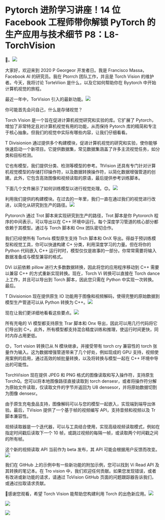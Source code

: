 # Pytorch 进阶学习讲座！14 位 Facebook 工程师带你解锁 PyTorch 的生产应用与技术细节 P8：L8- TorchVision 

🎼。![](img/7c9cde7419cd5ccaaa7e02943dd416e4_1.png)

大家好，欢迎来到 2020 P Georgeor 开发者日。我是 Francisco Massa，Facebook AI 的研究员。我在 Ptorrch 团队工作，并且是 Torch Vision 的维护者。今天，我将讨论 TorteViion 是什么，以及它如何帮助你在 Byytorch 中开始计算机视觉的旅程。

最近一年中，TorVision 引入的最新功能。![](img/7c9cde7419cd5ccaaa7e02943dd416e4_3.png)

你可能首先会问自己，什么是存储视觉？

Torch Vision 是一个旨在促进计算机视觉研究和实验的库。它扩展了 Pytorch，增加了非常特定且对计算机视觉有用的功能，从而保持 Pytorch 库的精简和专注于核心抽象。但我们的视觉中实际有哪些内容，让我们仔细看看。

T Divisionion 通过提供多个构建模块，促进计算机视觉的研究和实验，使你能够快速启动一个新项目。它提供数据集，常见数据集涵盖了许多主流视觉任务，如分类和目标检测。

它也有模型，我们提供分类、检测等模型的参考。TtVision 还具有专门针对计算机视觉模型的存储打印操作符，以及数据转换操作符，以简化数据增强管道的创建。此外，它包含高效图像和视频读取的原语，最后提供参考训练脚本。

下面几个文件展示了如何训练模型以进行视觉处理。😊。![](img/7c9cde7419cd5ccaaa7e02943dd416e4_5.png)

利用我们提供的构建模块。在过去的一年里，我们一直在通过我们的视觉进行改进，以简化从研究到生产的路径。![](img/7c9cde7419cd5ccaaa7e02943dd416e4_7.png)

Pytororch 通过 Trot 脚本来实现研究到生产的路径，Trot 脚本是你 Pytororch 程序的中间表示，可以导出以在 C++ 环境中运行。每个深度学习管道的核心部分都依赖于其模型。通过与 Torch 脚本和 Onx 团队密切合作。

我们已经使所有 Tortvis 模型原生支持 Trch 脚本和 OnX 导出。得益于预训练模型和视觉工具，你可以快速构建 C+ 分类，利用深度学习的力量。但在将你的 Python 代码嵌入 C++ 运行时时，模型仅仅是故事的一部分。你常常需要将输入数据准备成与模型兼容的格式。

DVi 以前依赖 pillow 进行大多数数据转换，因此将您的应用程序移动到 C++ 需要以兼容 C++ 的方式重新实现转换。现在，Torch Vi 转换可以直接在 Torch dance 上工作，并且可以导出到 Torch 脚本，因此您只需在 Python 中实现一次转换。最后。

T Divisionion 现在提供原生 IO 功能用于图像和视频解码，使得完整的原始数据到模型生产管道可以从 Python 转换为 C++。![](img/7c9cde7419cd5ccaaa7e02943dd416e4_9.png)

现在让我们更详细地看看这些要点。![](img/7c9cde7419cd5ccaaa7e02943dd416e4_11.png)

所有充电的 Vi 模型都支持原生 Trar 脚本和 Onx 导出，因此可以用几行代码将它们导出到 C+。此外，所有模型都支持混合精度训练和推理，使运行时间更快，同时内存占用更低。

😊，Tort vision 转换已从 N 模块继承，并接受带有 torch cry 兼容性的 torch 张量作为输入。这为数据增强管道带来了几个好处，例如现成的 GPU 支持，视频使用案例的启用，通过高效的帧批量转换，以及将转换与模型一起在 C++ 环境中导出的可能性。

TorchVision 现在提供 JPEG 和 PNG 格式的图像读取和写入操作符，支持原生 TorchQ。您可以将本地图像路径直接读取到 torch densesr，或者将操作符分解为原始文件读取，仅读取文件的字节并返回为 U8 densesor，并将原始数据切割为图像 densesr。

由于原生充电食品支持，图像解码可以与您的模型一起嵌入，实现端到端导出体验。最后，TVision 提供了一个基于帧的视频编写 API，支持音频和视频以及 Tr 脚本兼容性。

视频读取器是一个迭代器，可以与工具结合使用，实现高级视频读取模式，例如在指定时间戳后读取下一个 10 帧，或跳过视频的每隔一帧，或读取两个时间戳之间的所有帧。

这个新的视频读取 API 当前作为 beta 发布，其 API 可能会根据用户反馈而改变。![](img/7c9cde7419cd5ccaaa7e02943dd416e4_13.png)

我们在 GitHub 上的示例中有一些新功能的附加示例，您可以找到 Vi Read API 及其转换的笔记本。在 Tro vision 中，我们欢迎任何贡献。如果您发现错误，或者有改进或新功能的请求，请通过 ToVision GitHub 页面的问题跟踪器告诉我们，或通过拉取请求贡献。

🎼感谢您观看，希望 Torch Vision 能帮助您构建利用 Torch 的出色新应用。![](img/7c9cde7419cd5ccaaa7e02943dd416e4_15.png)

![](img/7c9cde7419cd5ccaaa7e02943dd416e4_16.png)

![](img/7c9cde7419cd5ccaaa7e02943dd416e4_17.png)
